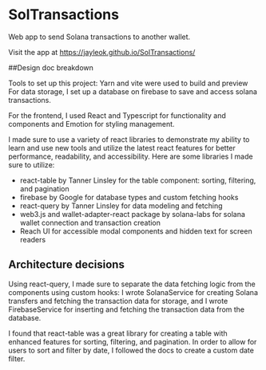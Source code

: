 # SolTransactions
Web app to send Solana transactions to another wallet.

Visit the app at https://jayleok.github.io/SolTransactions/


##Design doc breakdown

Tools to set up this project: Yarn and vite were used to build and preview
For data storage, I set up a database on firebase to save and access solana transactions.

For the frontend, I used React and Typescript for functionality and components and Emotion for styling management.

I made sure to use a variety of react libraries to demonstrate my ability to learn and use new tools and utilize the latest react features for better performance, readability, and accessibility. Here are some libraries I made sure to utilize:

- react-table by Tanner Linsley for the table component: sorting, filtering, and pagination
- firebase by Google for database types and custom fetching hooks
- react-query by Tanner Linsley for data modeling and fetching
- web3.js and wallet-adapter-react package by solana-labs for solana wallet connection and transaction creation
- Reach UI for accessible modal components and hidden text for screen readers

## Architecture decisions

Using react-query, I made sure to separate the data fetching logic from the components using custom hooks: I wrote SolanaService for creating Solana transfers and fetching the transaction data for storage, and I wrote FirebaseService for inserting and fetching the transaction data from the database.

I found that react-table was a great library for creating a table with enhanced features for sorting, filtering, and pagination. In order to allow for users to sort and filter by date, I followed the docs to create a custom date filter.
